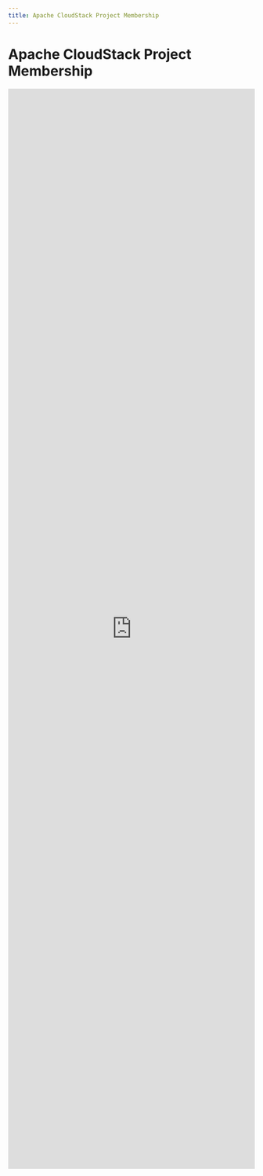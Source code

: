 ```yaml
---
title: Apache CloudStack Project Membership
---
```


<h1>Apache CloudStack Project Membership</h1>

<iframe src="https://projects.apache.org/committee.html?cloudstack" width="100%"
height="2200" frameborder="0" marginheight="0" marginwidth="0"
style={{ marginTop: '-450px', marginBottom: '-150px', overflow: 'hidden' }} scrolling="no">
</iframe>
